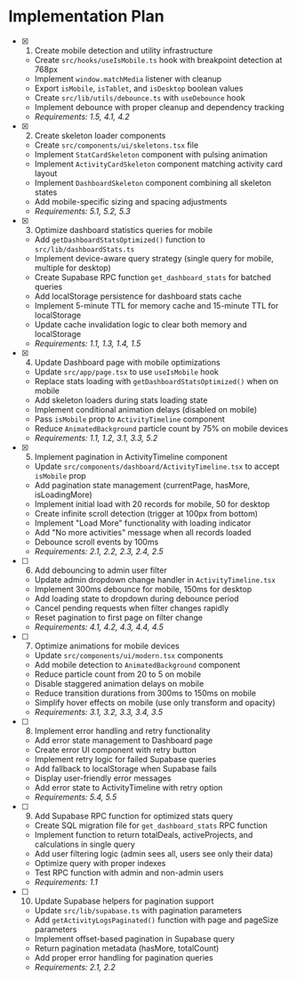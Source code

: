 # Implementation Plan

- [x] 1. Create mobile detection and utility infrastructure





  - Create `src/hooks/useIsMobile.ts` hook with breakpoint detection at 768px
  - Implement `window.matchMedia` listener with cleanup
  - Export `isMobile`, `isTablet`, and `isDesktop` boolean values
  - Create `src/lib/utils/debounce.ts` with `useDebounce` hook
  - Implement debounce with proper cleanup and dependency tracking
  - _Requirements: 1.5, 4.1, 4.2_

- [x] 2. Create skeleton loader components





  - Create `src/components/ui/skeletons.tsx` file
  - Implement `StatCardSkeleton` component with pulsing animation
  - Implement `ActivityCardSkeleton` component matching activity card layout
  - Implement `DashboardSkeleton` component combining all skeleton states
  - Add mobile-specific sizing and spacing adjustments
  - _Requirements: 5.1, 5.2, 5.3_

- [x] 3. Optimize dashboard statistics queries for mobile





  - Add `getDashboardStatsOptimized()` function to `src/lib/dashboardStats.ts`
  - Implement device-aware query strategy (single query for mobile, multiple for desktop)
  - Create Supabase RPC function `get_dashboard_stats` for batched queries
  - Add localStorage persistence for dashboard stats cache
  - Implement 5-minute TTL for memory cache and 15-minute TTL for localStorage
  - Update cache invalidation logic to clear both memory and localStorage
  - _Requirements: 1.1, 1.3, 1.4, 1.5_

- [x] 4. Update Dashboard page with mobile optimizations












  - Update `src/app/page.tsx` to use `useIsMobile` hook
  - Replace stats loading with `getDashboardStatsOptimized()` when on mobile
  - Add skeleton loaders during stats loading state
  - Implement conditional animation delays (disabled on mobile)
  - Pass `isMobile` prop to `ActivityTimeline` component
  - Reduce `AnimatedBackground` particle count by 75% on mobile devices
  - _Requirements: 1.1, 1.2, 3.1, 3.3, 5.2_

- [x] 5. Implement pagination in ActivityTimeline component





  - Update `src/components/dashboard/ActivityTimeline.tsx` to accept `isMobile` prop
  - Add pagination state management (currentPage, hasMore, isLoadingMore)
  - Implement initial load with 20 records for mobile, 50 for desktop
  - Create infinite scroll detection (trigger at 100px from bottom)
  - Implement "Load More" functionality with loading indicator
  - Add "No more activities" message when all records loaded
  - Debounce scroll events by 100ms
  - _Requirements: 2.1, 2.2, 2.3, 2.4, 2.5_

- [ ] 6. Add debouncing to admin user filter
  - Update admin dropdown change handler in `ActivityTimeline.tsx`
  - Implement 300ms debounce for mobile, 150ms for desktop
  - Add loading state to dropdown during debounce period
  - Cancel pending requests when filter changes rapidly
  - Reset pagination to first page on filter change
  - _Requirements: 4.1, 4.2, 4.3, 4.4, 4.5_

- [ ] 7. Optimize animations for mobile devices
  - Update `src/components/ui/modern.tsx` components
  - Add mobile detection to `AnimatedBackground` component
  - Reduce particle count from 20 to 5 on mobile
  - Disable staggered animation delays on mobile
  - Reduce transition durations from 300ms to 150ms on mobile
  - Simplify hover effects on mobile (use only transform and opacity)
  - _Requirements: 3.1, 3.2, 3.3, 3.4, 3.5_

- [ ] 8. Implement error handling and retry functionality
  - Add error state management to Dashboard page
  - Create error UI component with retry button
  - Implement retry logic for failed Supabase queries
  - Add fallback to localStorage when Supabase fails
  - Display user-friendly error messages
  - Add error state to ActivityTimeline with retry option
  - _Requirements: 5.4, 5.5_

- [ ] 9. Add Supabase RPC function for optimized stats query
  - Create SQL migration file for `get_dashboard_stats` RPC function
  - Implement function to return totalDeals, activeProjects, and calculations in single query
  - Add user filtering logic (admin sees all, users see only their data)
  - Optimize query with proper indexes
  - Test RPC function with admin and non-admin users
  - _Requirements: 1.1_

- [ ] 10. Update Supabase helpers for pagination support
  - Update `src/lib/supabase.ts` with pagination parameters
  - Add `getActivityLogsPaginated()` function with page and pageSize parameters
  - Implement offset-based pagination in Supabase query
  - Return pagination metadata (hasMore, totalCount)
  - Add proper error handling for pagination queries
  - _Requirements: 2.1, 2.2_
